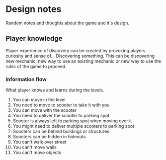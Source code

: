 # Design notes

Random notes and thoughts about the game and it's design.

## Player knowledge

Player experience of discovery can be created by provoking players curiosity and sense of... Discovering something. This can be discovering new mechanic, new way to use an existing mechanic or new way to use the rules of the game to proceed.

### Information flow

What player knows and learns during the levels.

1. You can move in the level
2. You need to move to scooter to take it with you
3. You can move with the scooter
4. You need to deliver the scooter to parking spot
5. Scooter is always left to parking spot when moving over it
6. You might need to deliver multiple scooters to parking spot
7. Scooters can be behind buildings or structures
8. Scooters can be hidden in hideouts
9. You can't walk over street
10. You can't move walls
11. You can't move objects
